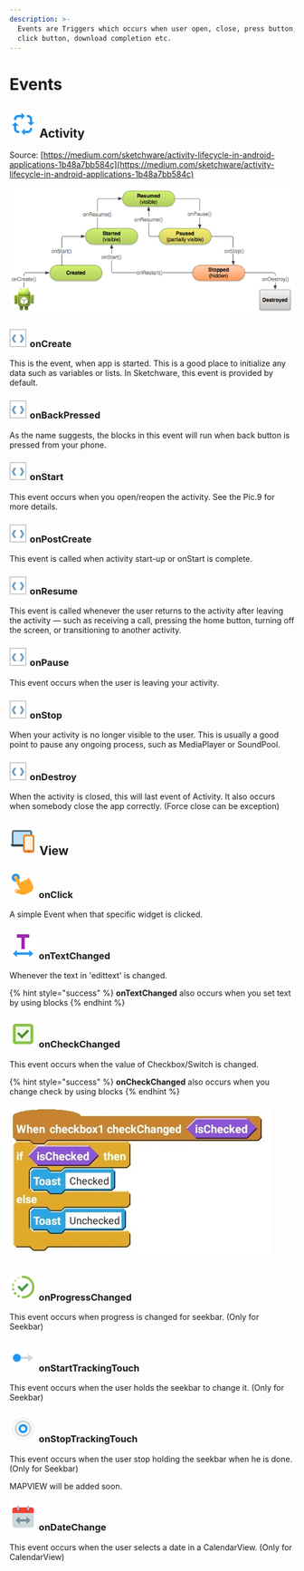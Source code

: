 ```yaml
---
description: >-
  Events are Triggers which occurs when user open, close, press button, long
  click button, download completion etc.
---
```


# Events

## ![](.gitbook/assets/ic_cycle_color_48dp.png) Activity

Source: [https://medium.com/sketchware/activity-lifecycle-in-android-applications-1b48a7bb584c](https://medium.com/sketchware/activity-lifecycle-in-android-applications-1b48a7bb584c)

![Activity Life-cycle \(Pic. 9\)](.gitbook/assets/activity_life_cycle.png)

### ![](.gitbook/assets/widget_source.png) onCreate

This is the event, when app is started. This is a good place to initialize any data such as variables or lists. In Sketchware, this event is provided by default.

### ![](.gitbook/assets/widget_source.png) onBackPressed

As the name suggests, the blocks in this event will run when back button is pressed from your phone.

### ![](.gitbook/assets/widget_source.png) onStart

This event occurs when you open/reopen the activity. See the Pic.9 for more details.

### ![](.gitbook/assets/widget_source.png) onPostCreate

This event is called when activity start-up or onStart is complete.

### ![](.gitbook/assets/widget_source.png) onResume

This event is called whenever the user returns to the activity after leaving the activity — such as receiving a call, pressing the home button, turning off the screen, or transitioning to another activity.

### ![](.gitbook/assets/widget_source.png) onPause

This event occurs when the user is leaving your activity.

### ![](.gitbook/assets/widget_source.png) onStop

When your activity is no longer visible to the user. This is usually a good point to pause any ongoing process, such as MediaPlayer or SoundPool.

### ![](.gitbook/assets/widget_source.png) onDestroy

When the activity is closed, this will last event of Activity. It also occurs when somebody close the app correctly. \(Force close can be exception\)

## ![](.gitbook/assets/multiple_devices_48.png) View

### ![](.gitbook/assets/event_on_click_48dp.png) onClick

A simple Event when that specific widget is clicked.

### ![](.gitbook/assets/event_on_text_changed_48dp.png) onTextChanged

Whenever the text in 'edittext' is changed.

{% hint style="success" %}
**onTextChanged** also occurs when you set text by using blocks
{% endhint %}

### ![](.gitbook/assets/event_on_check_changed_48dp.png) onCheckChanged

This event occurs when the value of Checkbox/Switch is changed.

{% hint style="success" %}
**onCheckChanged** also occurs when you change check by using blocks
{% endhint %}

![An Example \(Pic. 10\)](.gitbook/assets/check_uncheck.jpg)

### ![](.gitbook/assets/event_on_progress_changed_48dp.png) onProgressChanged 

This event occurs when progress is changed for seekbar. \(Only for Seekbar\)

### ![](.gitbook/assets/event_on_start_tracking_touch_48dp.png) onStartTrackingTouch

This event occurs when the user holds the seekbar to change it. \(Only for Seekbar\)

### ![](.gitbook/assets/event_on_stop_tracking_touch_48dp.png) onStopTrackingTouch

This event occurs when the user stop holding the seekbar when he is done. \(Only for Seekbar\)

MAPVIEW will be added soon.

### ![](.gitbook/assets/event_on_date_changed_48dp.png) onDateChange

This event occurs when the user selects a date in a CalendarView. \(Only for CalendarView\)

